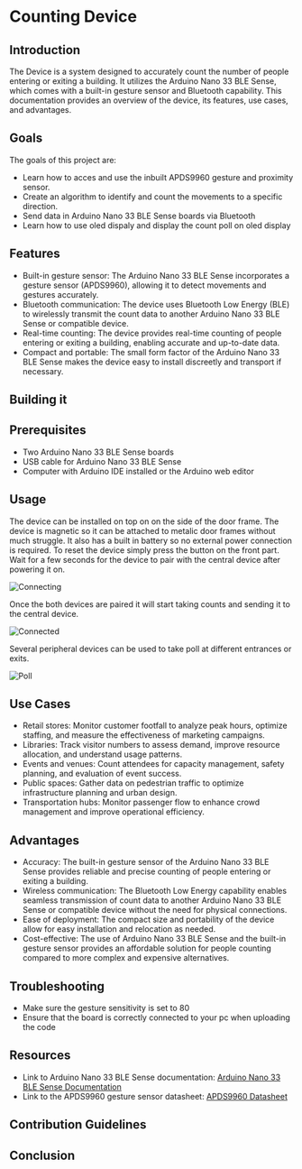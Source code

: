 # Counting Device 

## Introduction
The Device is a system designed to accurately count the number of people entering or exiting a building. It utilizes the Arduino Nano 33 BLE Sense, which comes with a built-in gesture sensor and Bluetooth capability. This documentation provides an overview of the device, its features, use cases, and advantages.


## Goals
The goals of this project are:

- Learn how to acces and use the inbuilt APDS9960 gesture and proximity sensor.
- Create an algorithm to identify and count the movements to a specific direction.
- Send data in Arduino Nano 33 BLE Sense boards via Bluetooth
- Learn how to use oled dispaly and display the count poll on oled display

## Features
- Built-in gesture sensor: The Arduino Nano 33 BLE Sense incorporates a gesture sensor (APDS9960), allowing it to detect movements and   gestures accurately.
- Bluetooth communication: The device uses Bluetooth Low Energy (BLE) to wirelessly transmit the count data to another Arduino Nano 33 BLE Sense or compatible device.
- Real-time counting: The device provides real-time counting of people entering or exiting a building, enabling accurate and up-to-date data.
- Compact and portable: The small form factor of the Arduino Nano 33 BLE Sense makes the device easy to install discreetly and transport if necessary.

## Building it

 ## Prerequisites
  - Two Arduino Nano 33 BLE Sense boards
  - USB cable for Arduino Nano 33 BLE Sense
  - Computer with Arduino IDE installed or the Arduino web editor


## Usage
The device can be installed on top on on the side of the door frame.
The device is magnetic so it can be attached to metalic door frames without much struggle. It also has a built in battery so no external power connection is required.
To reset the device simply press the button on the front part.
Wait for a few seconds for the device to pair with the central device after powering it on.

![Connecting](https://github.com/tech-nickk/100PROJECTSCHALLENGE/blob/372877e3511824b7e5fb691b0fa64e1ba4726a2a/PROJECT%20004%20%3A%20Counting%20the%20number%20of%20people%20getting%20in%20or%20out%20of%20a%20building%20using%20gesture%20sensor/Images/SAVE_20230618_195426.jpg)

Once the both devices are paired it will start taking counts and sending it to the central device.

![Connected](https://github.com/tech-nickk/100PROJECTSCHALLENGE/blob/372877e3511824b7e5fb691b0fa64e1ba4726a2a/PROJECT%20004%20%3A%20Counting%20the%20number%20of%20people%20getting%20in%20or%20out%20of%20a%20building%20using%20gesture%20sensor/Images/SAVE_20230618_195451.jpg)

Several peripheral devices can be used to take poll at different entrances or exits.

![Poll](https://github.com/tech-nickk/100PROJECTSCHALLENGE/blob/372877e3511824b7e5fb691b0fa64e1ba4726a2a/PROJECT%20004%20%3A%20Counting%20the%20number%20of%20people%20getting%20in%20or%20out%20of%20a%20building%20using%20gesture%20sensor/Images/SAVE_20230618_195325.jpg)



## Use Cases
- Retail stores: Monitor customer footfall to analyze peak hours, optimize staffing, and measure the effectiveness of marketing campaigns.
- Libraries: Track visitor numbers to assess demand, improve resource allocation, and understand usage patterns.
- Events and venues: Count attendees for capacity management, safety planning, and evaluation of event success.
- Public spaces: Gather data on pedestrian traffic to optimize infrastructure planning and urban design.
- Transportation hubs: Monitor passenger flow to enhance crowd management and improve operational efficiency.

## Advantages
- Accuracy: The built-in gesture sensor of the Arduino Nano 33 BLE Sense provides reliable and precise counting of people entering or exiting a building.
- Wireless communication: The Bluetooth Low Energy capability enables seamless transmission of count data to another Arduino Nano 33 BLE Sense or compatible device without the need for physical connections.
- Ease of deployment: The compact size and portability of the device allow for easy installation and relocation as needed.
- Cost-effective: The use of Arduino Nano 33 BLE Sense and the built-in gesture sensor provides an affordable solution for people counting compared to more complex and expensive alternatives.

## Troubleshooting
- Make sure the gesture sensitivity is set to 80
- Ensure that the board is correctly connected to your pc when uploading the code



## Resources
- Link to Arduino Nano 33 BLE Sense documentation: [Arduino Nano 33 BLE Sense Documentation](https://www.arduino.cc/en/Guide/NANO33BLESense)
- Link to the APDS9960 gesture sensor datasheet: [APDS9960 Datasheet](https://www.sparkfun.com/datasheets/Components/General/APDS-9960.pdf)

## Contribution Guidelines


## Conclusion



